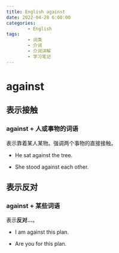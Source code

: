 ```yaml
---
title: English against
date: 2022-04-28 6:00:00
categories:
        - English
tags:
        - 词类
        - 介词
        - 介词详解
        - 学习笔记
---
```


# against

## 表示接触

### against + 人或事物的词语

表示靠着某人某物。强调两个事物的直接接触。

- He sat against the tree.

- She stood against each other.

## 表示反对

### against + 某些词语

表示**反对...**。

- I am against this plan.

- Are you for this plan.
